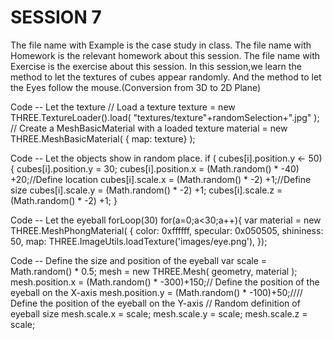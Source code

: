 # SESSION 7
The file name with Example is the case study in class.
The file name with Homework is the relevant homework about this session.
The file name with Exercise is the exercise about this session.
In this session,we learn the method to let the textures of cubes appear randomly.
And the method to let the Eyes follow the mouse.(Conversion from 3D to 2D Plane)

Code -- Let the texture
// Load a texture
texture = new THREE.TextureLoader().load( "textures/texture"+randomSelection+".jpg" );
// Create a MeshBasicMaterial with a loaded texture
material = new THREE.MeshBasicMaterial( { map: texture} );

Code -- Let the objects show in random place.
if ( cubes[i].position.y <- 50){
   cubes[i].position.y = 30;
   cubes[i].position.x = (Math.random() * -40) +20;//Define location
   cubes[i].scale.x = (Math.random() * -2) +1;//Define size
   cubes[i].scale.y = (Math.random() * -2) +1;
   cubes[i].scale.z = (Math.random() * -2) +1;
}

Code -- Let the eyeball forLoop(30)
for(a=0;a<30;a++){
	var material = new THREE.MeshPhongMaterial( {
		color: 0xffffff,
		specular: 0x050505,
		shininess: 50,
		map: THREE.ImageUtils.loadTexture('images/eye.png'),
	});

Code -- Define the size and position of the eyeball
  var scale =  Math.random() * 0.5;
  mesh = new THREE.Mesh( geometry, material );
  mesh.position.x = (Math.random() * -300)+150;// Define the position of the eyeball on the X-axis
  mesh.position.y = (Math.random() * -100)+50;//// Define the position of the eyeball on the Y-axis
// Random definition of eyeball size
  mesh.scale.x = scale;
  mesh.scale.y = scale;
  mesh.scale.z = scale;
